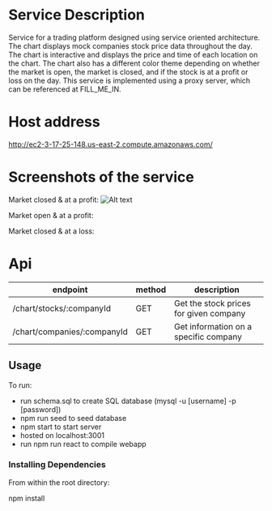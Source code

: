 # Service Description

Service for a trading platform designed using service oriented architecture. The chart displays mock companies stock price data throughout the day. The chart is interactive and displays the price and time of each location on the chart. The chart also has a different color theme depending on whether the market is open, the market is closed, and if the stock is at a profit or loss on the day. This service is implemented using a proxy server, which can be referenced at FILL_ME_IN.

# Host address

http://ec2-3-17-25-148.us-east-2.compute.amazonaws.com/

# Screenshots of the service

Market closed & at a profit:
![Alt text](https://raw.github.com/jimMartin4321/stock-value-chart/img/Screen%Shot%2018-12-02%at%3.52.25%PM.png%Shot%2018-12-02%at%3.52.25%PM.png "market closed")

Market open & at a profit:

Market closed & at a loss:


# Api

| endpoint | method | description |
| --- | --- | --- |
| /chart/stocks/:companyId | GET | Get the stock prices for given company
| /chart/companies/:companyId | GET | Get information on a specific company

## Usage
To run:
- run schema.sql to create SQL database (mysql -u [username] -p [password])
- npm run seed to seed database
- npm start to start server
- hosted on localhost:3001
- run npm run react to compile webapp 

### Installing Dependencies

From within the root directory:

npm install


